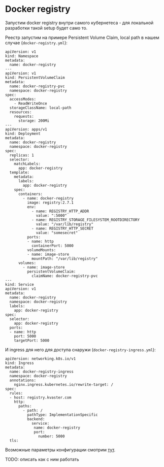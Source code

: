 # Docker registry

Запустим docker registry внутри самого кубернетеса - для локальной разработки такой setup будет само то.

Реестр запустим на примере Persistent Volume Claim, local path в нашем случае (`docker-registry.yml`):

```
apiVersion: v1
kind: Namespace
metadata:
  name: docker-registry
---
apiVersion: v1
kind: PersistentVolumeClaim
metadata:
  name: docker-registry-pvc
  namespace: docker-registry
spec:
  accessModes:
    - ReadWriteOnce
  storageClassName: local-path
  resources:
    requests:
      storage: 200Mi
---
apiVersion: apps/v1
kind: Deployment
metadata:
  name: docker-registry
  namespace: docker-registry
spec:
  replicas: 1
  selector:
    matchLabels:
      app: docker-registry
  template:
    metadata:
      labels:
        app: docker-registry
    spec:
      containers:
        - name: docker-registry
          image: registry:2.7.1
          env:
            - name: REGISTRY_HTTP_ADDR
              value: ":5000"
            - name: REGISTRY_STORAGE_FILESYSTEM_ROOTDIRECTORY
              value: "/var/lib/registry"
            - name: REGISTRY_HTTP_SECRET
              value: "somesecret"
          ports:
          - name: http
            containerPort: 5000
          volumeMounts:
          - name: image-store
            mountPath: "/var/lib/registry"
      volumes:
        - name: image-store
          persistentVolumeClaim:
            claimName: docker-registry-pvc
---
kind: Service
apiVersion: v1
metadata:
  name: docker-registry
  namespace: docker-registry
  labels:
    app: docker-registry
spec:
  selector:
    app: docker-registry
  ports:
  - name: http
    port: 5000
    targetPort: 5000
```

И ingress для него для доступа снаружи (`docker-registry-ingress.yml`):

```
apiVersion: networking.k8s.io/v1
kind: Ingress
metadata:
  name: docker-registry-ingress
  namespace: docker-registry
  annotations:
    nginx.ingress.kubernetes.io/rewrite-target: /
spec:
  rules:
  - host: registry.kvaster.com
    http:
      paths:
        - path: /
          pathType: ImplementationSpecific
          backend:
            service:
             name: docker-registry
             port:
               number: 5000
  tls:
```

Возможные параметры конфигурации смотрим [тут](https://docs.docker.com/registry/configuration/).

TODO: описать как с ним работать
